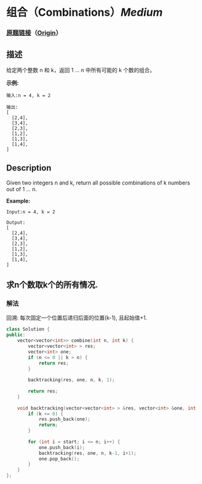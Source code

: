 # 组合（Combinations）*Medium*
### [原题链接](https://leetcode-cn.com/problems/combinations)（[Origin](https://leetcode.com/problems/combinations)）
## 描述
给定两个整数 n 和 k，返回 1 ... n 中所有可能的 k 个数的组合。

**示例:**
```
输入:n = 4, k = 2

输出:
[
  [2,4],
  [3,4],
  [2,3],
  [1,2],
  [1,3],
  [1,4],
]
```

## Description
Given two integers n and k, return all possible combinations of k numbers out of 1 ... n.

**Example:**
```
Input:n = 4, k = 2

Output:
[
  [2,4],
  [3,4],
  [2,3],
  [1,2],
  [1,3],
  [1,4],
]
```


## 求n个数取k个的所有情况.
### 解法
回溯: 每次固定一个位置后递归后面的位置(k-1), 且起始值+1.
```c++
class Solution {
public:
    vector<vector<int>> combine(int n, int k) {
        vector<vector<int> > res;
        vector<int> one;
        if (n <= 0 || k > n) {
            return res;
        }
        
        backtracking(res, one, n, k, 1);
        
        return res;
    }
    
    void backtracking(vector<vector<int> > &res, vector<int> &one, int n, int k, int start) {
        if (k <= 0) {
            res.push_back(one);
            return;
        }
        
        for (int i = start; i <= n; i++) {
            one.push_back(i);
            backtracking(res, one, n, k-1, i+1);
            one.pop_back();
        }
    }
};
```